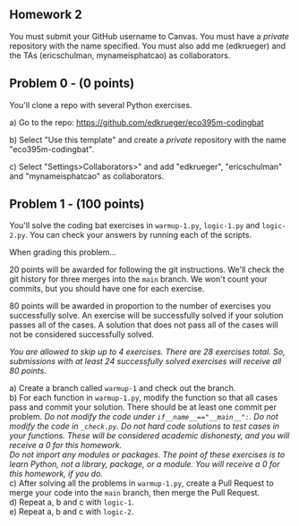 ## Homework 2
You must submit your GitHub username to Canvas. You must have a _private_ repository with the name specified. You must also add me (edkrueger) and the TAs (ericschulman, mynameisphatcao) as collaborators.  

## Problem 0 - (0 points)
You'll clone a repo with several Python exercises.

a) Go to the repo: https://github.com/edkrueger/eco395m-codingbat   

b) Select "Use this template" and create a _private_ repository with the name "eco395m-codingbat".  

c) Select "Settings>Collaborators>" and add "edkrueger", "ericschulman" and "mynameisphatcao" as collaborators.    

## Problem 1 - (100 points)
You'll solve the coding bat exercises in `warmup-1.py`, `logic-1.py` and `logic-2.py`. You can check your answers by running each of the scripts.  

When grading this problem...  

20 points will be awarded for following the git instructions. We'll check the git history for three merges into the `main` branch. We won't count your commits, but you should have one for each exercise.  

80 points will be awarded in proportion to the number of exercises you successfully solve. An exercise will be successfully solved if your solution passes all of the cases. A solution that does not pass all of the cases will not be considered successfully solved.  

_You are allowed to skip up to 4 exercises. There are 28 exercises total. So, submissions with at least 24 successfully solved exercises will receive all 80 points._  

a) Create a branch called `warmup-1` and check out the branch.  
b) For each function in `warmup-1.py`, modify the function so that all cases pass and commit your solution. There should be at least one commit per problem. _Do not modify the code under `if__name__=="__main__":`. Do not modify the code in `_check.py`. Do not hard code solutions to test cases in your functions. These will be considered academic dishonesty, and you will receive a 0 for this homework._  
_Do not import any modules or packages. The point of these exercises is to learn Python, not a library, package, or a module. You will receive a 0 for this homework, if you do._  
c) After solving all the problems in `warmup-1.py`, create a Pull Request to merge your code into the `main` branch, then merge the Pull Request.  
d) Repeat a, b and c with `logic-1`.    
e) Repeat a, b and c with `logic-2`.    
